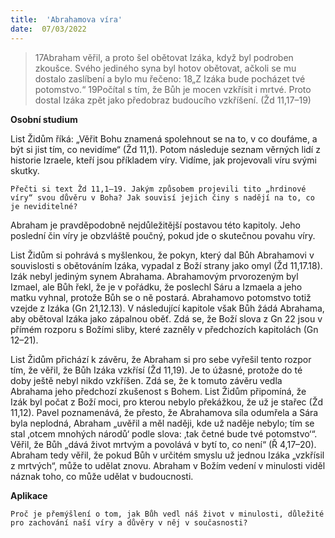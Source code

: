 ```yaml
---
title:  'Abrahamova víra'
date:  07/03/2022
---
```


> <p></p>
> 17Abraham věřil, a proto šel obětovat Izáka, když byl podroben zkoušce. Svého jediného syna byl hotov obětovat, ačkoli se mu dostalo zaslíbení a bylo mu řečeno: 18„Z Izáka bude pocházet tvé potomstvo.“ 19Počítal s tím, že Bůh je mocen vzkřísit i mrtvé. Proto dostal Izáka zpět jako předobraz budoucího vzkříšení. (Žd 11,17–19)

**Osobní studium**

List Židům říká: „Věřit Bohu znamená spolehnout se na to, v co doufáme, a být si jist tím, co nevidíme“ (Žd 11,1). Potom následuje seznam věrných lidí z historie Izraele, kteří jsou příkladem víry. Vidíme, jak projevovali víru svými skutky.

`Přečti si text Žd 11,1–19. Jakým způsobem projevili tito „hrdinové víry“ svou důvěru v Boha? Jak souvisí jejich činy s nadějí na to, co je neviditelné?`

Abraham je pravděpodobně nejdůležitější postavou této kapitoly. Jeho poslední čin víry je obzvláště poučný, pokud jde o skutečnou povahu víry.

List Židům si pohrává s myšlenkou, že pokyn, který dal Bůh Abrahamovi v souvislosti s obětováním Izáka, vypadal z Boží strany jako omyl (Žd 11,17.18). Izák nebyl jediným synem Abrahama. Abrahamovým prvorozeným byl Izmael, ale Bůh řekl, že je v pořádku, že poslechl Sáru a Izmaela a jeho matku vyhnal, protože Bůh se o ně postará. Abrahamovo potomstvo totiž vzejde z Izáka (Gn 21,12.13). V následující kapitole však Bůh žádá Abrahama, aby obětoval Izáka jako zápalnou oběť. Zdá se, že Boží slova z Gn 22 jsou v přímém rozporu s Božími sliby, které zazněly v předchozích kapitolách (Gn 12–21).

List Židům přichází k závěru, že Abraham si pro sebe vyřešil tento rozpor tím, že věřil, že Bůh Izáka vzkřísí (Žd 11,19). Je to úžasné, protože do té doby ještě nebyl nikdo vzkříšen. Zdá se, že k tomuto závěru vedla Abrahama jeho předchozí zkušenost s Bohem. List Židům připomíná, že Izák byl počat z Boží moci, pro kterou nebylo překážkou, že už je stařec (Žd 11,12). Pavel poznamenává, že přesto, že Abrahamova síla odumřela a Sára byla neplodná, Abraham „uvěřil a měl naději, kde už naděje nebylo; tím se stal ‚otcem mnohých národů‘ podle slova: ‚tak četné bude tvé potomstvo‘“. Věřil, že Bůh „dává život mrtvým a povolává v bytí to, co není“ (Ř 4,17–20). Abraham tedy věřil, že pokud Bůh v určitém smyslu už jednou Izáka „vzkřísil z mrtvých“, může to udělat znovu. Abraham v Božím vedení v minulosti viděl náznak toho, co může udělat v budoucnosti.

**Aplikace**

`Proč je přemýšlení o tom, jak Bůh vedl náš život v minulosti, důležité pro zachování naší víry a důvěry v něj v současnosti?`